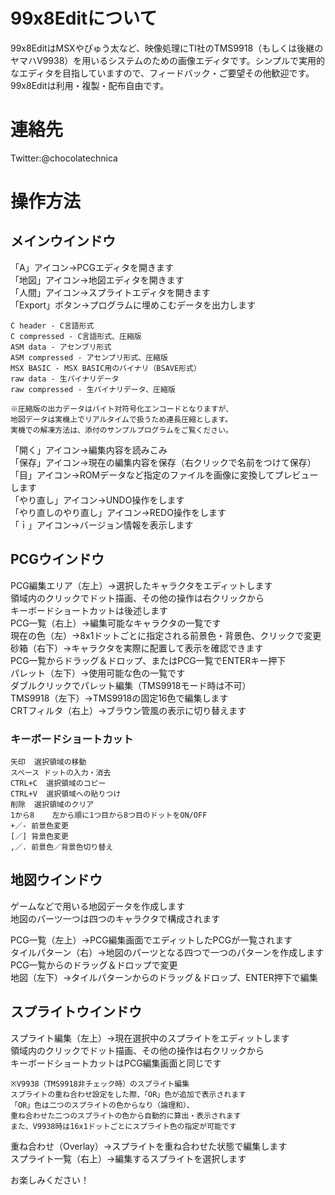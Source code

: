 # 99x8Editについて

99x8EditはMSXやぴゅう太など、映像処理にTI社のTMS9918（もしくは後継のヤマハV9938）を用いるシステムのための画像エディタです。シンプルで実用的なエディタを目指していますので、フィードバック・ご要望その他歓迎です。  
99x8Editは利用・複製・配布自由です。  

# 連絡先

Twitter:@chocolatechnica

# 操作方法

## メインウインドウ

「A」アイコン→PCGエディタを開きます  
「地図」アイコン→地図エディタを開きます  
「人間」アイコン→スプライトエディタを開きます  
「Export」ボタン→プログラムに埋めこむデータを出力します  
  
	C header - C言語形式  
	C compressed - C言語形式、圧縮版  
	ASM data - アセンブリ形式  
	ASM compressed - アセンブリ形式、圧縮版  
	MSX BASIC - MSX BASIC用のバイナリ（BSAVE形式）  
	raw data - 生バイナリデータ  
	raw compressed - 生バイナリデータ、圧縮版  
  
	※圧縮版の出力データはバイト対符号化エンコードとなりますが、  
	地図データは実機上でリアルタイムで扱うため連長圧縮とします。  
	実機での解凍方法は、添付のサンプルプログラムをご覧ください。  
  
「開く」アイコン→編集内容を読みこみ  
「保存」アイコン→現在の編集内容を保存（右クリックで名前をつけて保存）  
「目」アイコン→ROMデータなど指定のファイルを画像に変換してプレビューします  
「やり直し」アイコン→UNDO操作をします  
「やり直しのやり直し」アイコン→REDO操作をします  
「ｉ」アイコン→バージョン情報を表示します  

## PCGウインドウ

PCG編集エリア（左上）→選択したキャラクタをエディットします  
	領域内のクリックでドット描画、その他の操作は右クリックから  
	キーボードショートカットは後述します  
PCG一覧（右上）→編集可能なキャラクタの一覧です  
現在の色（左）→8x1ドットごとに指定される前景色・背景色、クリックで変更  
砂箱（右下）→キャラクタを実際に配置して表示を確認できます  
	PCG一覧からドラッグ＆ドロップ、またはPCG一覧でENTERキー押下  
パレット（左下）→使用可能な色の一覧です  
	ダブルクリックでパレット編集（TMS9918モード時は不可）  
TMS9918（左下）→TMS9918の固定16色で編集します  
CRTフィルタ（右上）→ブラウン管風の表示に切り替えます  

### キーボードショートカット
	矢印	選択領域の移動  
	スペース ドットの入力・消去  
	CTRL+C	選択領域のコピー  
	CTRL+V	選択領域への貼りつけ  
	削除	選択領域のクリア  
	1から8	左から順に1つ目から8つ目のドットをON/OFF  
	+／-	前景色変更  
	[／]	背景色変更  
	,／.	前景色／背景色切り替え

## 地図ウインドウ
ゲームなどで用いる地図データを作成します  
地図のパーツ一つは四つのキャラクタで構成されます  

PCG一覧（左上）→PCG編集画面でエディットしたPCGが一覧されます  
タイルパターン（右）→地図のパーツとなる四つで一つのパターンを作成します  
	PCG一覧からのドラッグ＆ドロップで変更  
地図（左下）→タイルパターンからのドラッグ＆ドロップ、ENTER押下で編集  

## スプライトウインドウ  

スプライト編集（左上）→現在選択中のスプライトをエディットします  
	領域内のクリックでドット描画、その他の操作は右クリックから  
	キーボードショートカットはPCG編集画面と同じです  

	※V9938（TMS9918非チェック時）のスプライト編集  
	スプライトの重ね合わせ設定をした際、「OR」色が追加で表示されます  
	「OR」色は二つのスプライトの色からなり（論理和）、  
	重ね合わせた二つのスプライトの色から自動的に算出・表示されます  
	また、V9938時は16x1ドットごとにスプライト色の指定が可能です  

重ね合わせ（Overlay）→スプライトを重ね合わせた状態で編集します  
スプライト一覧（右上）→編集するスプライトを選択します  

お楽しみください！
